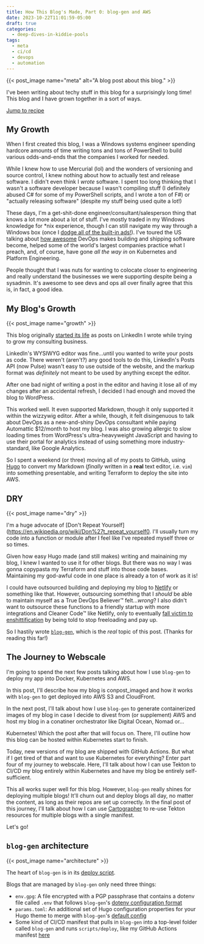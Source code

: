 ```yaml
---
title: How This Blog's Made, Part 0: blog-gen and AWS
date: 2023-10-22T11:01:59-05:00
draft: true
categories: 
  - deep-dives-in-kiddie-pools
tags: 
  - meta
  - ci/cd
  - devops
  - automation
---
```


{{< post_image name="meta" alt="A blog post about this blog." >}}

I've been writing about techy stuff in this blog for a surprisingly long time!
This blog and I have grown together in a sort of ways.

[Jump to recipe](#blog-gen-architecture)

## My Growth

When I first created this blog, I was a Windows systems engineer
spending hardcore amounts of time writing tons and tons of PowerShell to build
various odds-and-ends that the companies I worked for needed.

While I knew how to use Mercurial (lol) and the wonders of versioning and source
control, I knew nothing about how to actually test and release software. I
didn't even think I _wrote_ software. I spent too long thinking that I wasn't
a software developer because I wasn't compiling stuff (I definitely abused C#
for some of my PowerShell scripts, and I wrote a ton of F#) or "actually
releasing software" (despite my stuff being used quite a lot!)

These days, I'm a get-shit-done engineer/consultant/salesperson thing that knows
a lot more about a lot of stuff. I've mostly traded in my Windows knowledge for
*nix experience, though I can still navigate my way through a Windows box (once
I [dodge all of the built-in
ads!](https://www.pcworld.com/article/1668041/ads-in-the-windows-11-start-menu-are-definitely-coming.html)).
I've toured the US talking about [how
awesome](https://carlosnunez.me/talks) DevOps makes building and shipping
software become, helped some of the world's largest companies practice what I
preach, and, of course, have gone _all the way in_ on Kubernetes and Platform
Engineering.

People thought that I was nuts for wanting to colocate closer to engineering
and really understand the businesses we were supporting despite being a
sysadmin. It's awesome to see devs and ops all over finally agree that this is,
in fact, a good idea.

## My Blog's Growth

{{< post_image name="growth" >}}

This blog originally [started its
life](https://www.linkedin.com/pulse/five-reasons-why-you-need-windows-10-your-life-right-now-carlos-nunez/?trackingId=Q7Lbhcu6QzK9YcPT6SIbeQ%3D%3D)
as posts on LinkedIn I wrote while trying to grow my consulting business.

LinkedIn's WYSIWYG editor was fine...until you wanted to write your posts as
code. There weren't (aren't?) any good tools to do this, LinkedIn's Posts
API (now Pulse) wasn't easy to use outside of the website, and the markup format
was _definitely_ not meant to be used by anything except the editor.

After one bad night of writing a post in the editor and having it lose all of my
changes after an accidental refresh, I decided I had enough and moved the blog
to WordPress.

This worked well. It even supported Markdown, though it only supported it within
the wizzywig editor. After a while, though, it felt disingenuous to talk about
DevOps as a new-and-shiny DevOps consultant while paying Automattic $12/month to
host my blog. I was also growing allergic to slow loading times from WordPress's
ultra-heavyweight JavaScript and having to use their portal for analytics
instead of using something more industry-standard, like Google Analytics.

So I spent a weekend (or three) moving all of my posts to GitHub, using
[Hugo](https://gohugo.io) to convert my Markdown (_finally_ written in a
**real** text editor, i.e. `vim`) into something presentable, and writing
Terraform to deploy the site into AWS.

## DRY

{{< post_image name="dry" >}}

I'm a huge advocate of [Don't Repeat
Yourself](https://en.wikipedia.org/wiki/Don%27t_repeat_yourself0. I'll usually
turn my code into a function or module after I feel like I've repeated myself
three or so times.

Given how easy Hugo made (and still makes) writing and mainaining my blog, I
knew I wanted to use it for other blogs. But there was no way I was gonna
copypasta my Terraform and stuff into those code bases. Maintaining my god-awful
code in one place is already a ton of work as it is!

I could have outsourced building and deploying my blog to [Netlify](https://www.netlify.com)
or something like that. However, outsourcing something that I _should_ be able
to maintain myself as a True DevOps Believer™ felt..._wrong_? I also didn't want
to outsource these functions to a friendly startup with more integrations and
Cleaner Code™ like Netlify, only to eventually [fall victim to
enshittification](https://www.wired.com/story/tiktok-platforms-cory-doctorow/0)
by being told to stop freeloading and pay up.

So I hastily wrote [`blog-gen`](https://github.com/carlosonunez/blog-gen), which
is the _real_ topic of this post. (Thanks for reading this far!)

## The Journey to Webscale

I'm going to spend the next few posts talking about how I use `blog-gen` to
deploy my app into Docker, Kubernetes and AWS.

In this post, I'll describe how my blog is conpost_imaged and how it works with
`blog-gen` to get deployed into AWS S3 and CloudFront.

In the next post, I'll talk about how I use `blog-gen` to generate containerized
images of my blog in case I decide to divest from (or supplement) AWS and host
my blog in a conatiner orchestrator like Digital Ocean, Nomad or...

Kubernetes! Which the post after that will focus on. There, I'll outline how
this blog can be hosted within Kubernetes start to finish.

Today, new versions of my blog are shipped with GitHub Actions. But what if I
get tired of that and want to use Kubernetes for everything? Enter part four of
my journey to webscale. Here, I'll talk about how I can use Tekton to CI/CD my
blog entirely within Kubernetes and have my blog be entirely self-sufficient.

This all works super well for this blog. However, `blog-gen` really shines for
deploying multiple blogs! It'll churn out and deploy blogs all day, no matter
the content, as long as their repos are set up correctly. In the final post of
this journey, I'll talk about how I can use
[Cartographer](https://github.com/vmware-tanzu/cartographer) to re-use Tekton
resources for multiple blogs with a single manifest.

Let's go!

## `blog-gen` architecture

{{< post_image name="architecture" >}}

The heart of `blog-gen` is in its [deploy
script](https://github.com/carlosonunez/https-hugo-bloggen/blob/main/scripts/deploy).

Blogs that are managed by `blog-gen` only need three things:

- `env.gpg`: A file encrypted with a PGP passphrase that contains a dotenv file
  called `.env` that follows `blog-gen`'s [dotenv configuration
  format](https://github.com/carlosonunez/https-hugo-bloggen/blob/main/.env.example)
- `params.toml`: An additional set of Hugo configuration properties for your
  Hugo theme to merge with `blog-gen`'s [default
  config](https://github.com/carlosonunez/https-hugo-bloggen/blob/main/config.toml.tmpl)
- Some kind of CI/CD manifest that pulls in `blog-gen` into a top-level folder
  called `blog-gen` and runs `scripts/deploy`, like
  my GitHub Actions manifest [here](https://github.com/carlosonunez/blog.carlosnunez.me/blob/main/.github/workflows/main.yml)

